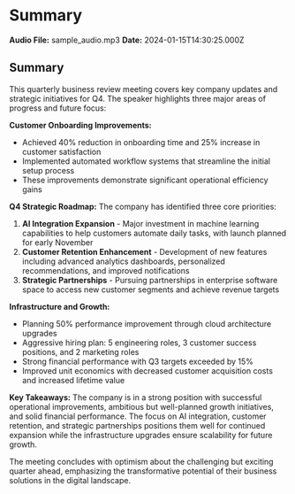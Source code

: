 # Summary

**Audio File:** sample_audio.mp3
**Date:** 2024-01-15T14:30:25.000Z

## Summary

This quarterly business review meeting covers key company updates and strategic initiatives for Q4. The speaker highlights three major areas of progress and future focus:

**Customer Onboarding Improvements:**
- Achieved 40% reduction in onboarding time and 25% increase in customer satisfaction
- Implemented automated workflow systems that streamline the initial setup process
- These improvements demonstrate significant operational efficiency gains

**Q4 Strategic Roadmap:**
The company has identified three core priorities:
1. **AI Integration Expansion** - Major investment in machine learning capabilities to help customers automate daily tasks, with launch planned for early November
2. **Customer Retention Enhancement** - Development of new features including advanced analytics dashboards, personalized recommendations, and improved notifications
3. **Strategic Partnerships** - Pursuing partnerships in enterprise software space to access new customer segments and achieve revenue targets

**Infrastructure and Growth:**
- Planning 50% performance improvement through cloud architecture upgrades
- Aggressive hiring plan: 5 engineering roles, 3 customer success positions, and 2 marketing roles
- Strong financial performance with Q3 targets exceeded by 15%
- Improved unit economics with decreased customer acquisition costs and increased lifetime value

**Key Takeaways:**
The company is in a strong position with successful operational improvements, ambitious but well-planned growth initiatives, and solid financial performance. The focus on AI integration, customer retention, and strategic partnerships positions them well for continued expansion while the infrastructure upgrades ensure scalability for future growth.

The meeting concludes with optimism about the challenging but exciting quarter ahead, emphasizing the transformative potential of their business solutions in the digital landscape. 